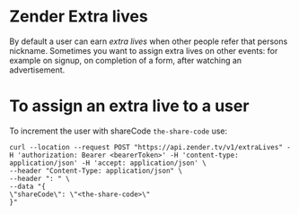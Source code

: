 # Zender Extra lives
By default a user can earn *extra lives* when other people refer that persons nickname.
Sometimes you want to assign extra lives on other events: for example on signup, on completion of a form, after watching an advertisement.

# To assign an extra live to a user
To increment the user with shareCode `the-share-code` use:

```
curl --location --request POST "https://api.zender.tv/v1/extraLives" -H 'authorization: Bearer <bearerToken>' -H 'content-type: application/json' -H 'accept: application/json' \
--header "Content-Type: application/json" \
--header ": " \
--data "{
\"shareCode\": \"<the-share-code>\"
}"
```

